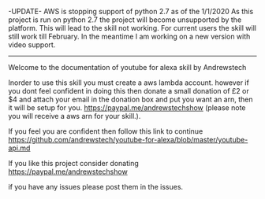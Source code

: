 -UPDATE-
AWS is stopping support of python 2.7 as of the 1/1/2020
As this project is run on python 2.7 the project will become unsupported by the platform.
This will lead to the skill not working.
For current users the skill will still work till February.
In the meantime I am working on a new version with video support.
_______________
Welcome to the documentation of youtube for alexa skill by Andrewstech

Inorder to use this skill you must create a aws lambda account. however if you dont feel confident in doing this then donate a small donation of £2 or $4 and attach your email in the donation box and put you want an arn, then it will be setup for you. https://paypal.me/andrewstechshow (please note you will receive a aws arn for your skill.).

If you feel you are confident then follow this link to continue https://github.com/andrewstech/youtube-for-alexa/blob/master/youtube-api.md

If you like this project consider donating https://paypal.me/andrewstechshow

if you have any issues please post them in the issues.


